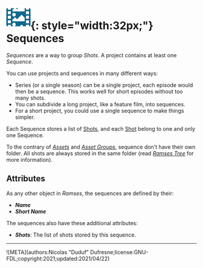 # ![](../img/icons/sequences.svg){: style="width:32px;"} Sequences

*Sequences* are a way to group *Shots*. A project contains at least one *Sequence*.

You can use projects and sequences in many different ways:

- Series (or a single season) can be a single project, each episode would then be a sequence. This works well for short episodes without too many shots.
- You can subdivide a long project, like a feature film, into sequences.
- For a short project, you could use a single sequence to make things simpler.

Each Sequence stores a list of [Shots](shots.md), and each [Shot](shots.md) belong to one and only one Sequence.

To the contrary of *[Assets](assets.md)* and *[Asset Groups](assetgroups.md)*, sequence don't have their own folder. All shots are always stored in the same folder (read *[Ramses Tree](../files/tree.md)* for more information).

## Attributes

As any other object in *Ramses*, the sequences are defined by their:

- ***Name***
- ***Short Name***

The sequences also have these additional attributes:

- ***Shots***: The list of shots stored by this sequence.

____

![META](authors:Nicolas "Duduf" Dufresne;license:GNU-FDL;copyright:2021;updated:2021/04/22)